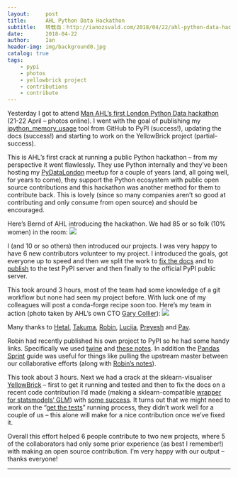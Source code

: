 ```yaml
---
layout:     post
title:      AHL Python Data Hackathon
subtitle:   转载自：http://ianozsvald.com/2018/04/22/ahl-python-data-hackathon/
date:       2018-04-22
author:     Ian
header-img: img/background0.jpg
catalog: true
tags:
    - pypi
    - photos
    - yellowbrick project
    - contributions
    - contribute
---
```


Yesterday I got to attend [Man AHL’s first London Python Data hackathon](https://www.ahl.com/hackathon) (21-22 April – photos online). I went with the goal of publishing my [ipython_memory_usage](https://github.com/ianozsvald/ipython_memory_usage) tool from GitHub to PyPI (success!), updating the docs (success!) and starting to work on the YellowBrick project (partial-success).

This is AHL’s first crack at running a public Python hackathon – from my perspective it went flawlessly. They use Python internally and they’ve been hosting my [PyDataLondon](http://www.meetup.com/PyData-London-Meetup) meetup for a couple of years (and, all going well, for years to come), they support the Python ecosystem with public open source contributions and this hackathon was another method for them to contribute back. This is lovely (since so many companies aren’t so good at contributing and only consume from open source) and should be encouraged.

Here’s Bernd of AHL introducing the hackathon. We had 85 or so folk (10% women) in the room:
![](https://pbs.twimg.com/media/DbaCWzVW4AADUr2.jpg)


I (and 10 or so others) then introduced our projects. I was very happy to have 6 new contributors volunteer to my project. I introduced the goals, got everyone up to speed and then we split the work to [fix the docs](https://github.com/ianozsvald/ipython_memory_usage/issues/5) and to [publish](https://github.com/ianozsvald/ipython_memory_usage/issues/4) to the test PyPI server and then finally to the official PyPI public server.

This took around 3 hours, most of the team had some knowledge of a git workflow but none had seen my project before. With luck one of my colleagues will post a conda-forge recipe soon too. Here’s my team in action (photo taken by AHL’s own CTO [Gary Collier](https://www.ahl.com/teams/gary-collier)):
![](https://pbs.twimg.com/media/DbaCmLwWAAA8Icp.jpg)


Many thanks to [Hetal](https://github.com/Hexal7785), [Takuma](https://github.com/takumab), [Robin](https://github.com/robmarkcole), [Lucija](https://github.com/LucijaGregov), [Preyesh](https://github.com/pmalde) and [Pav](https://github.com/pawellee).

Robin had recently published his own project to PyPI so he had some handy links. Specifically we used [twine](https://pypi.org/project/twine) and [these notes](https://docs.python.org/3/distributing/index.html#distributing-index). In addition the [Pandas Sprint](https://python-sprints.github.io/pandas/guide/pandas_setup.html) guide was useful for things like pulling the upstream master between our collaborative efforts (along with [Robin’s notes](https://www.home-assistant.io/developers/development_catching_up)).

This took about 3 hours. Next we had a crack at the sklearn-visualiser [YellowBrick](http://www.scikit-yb.org/en/latest) – first to get it running and tested and then to fix the docs on a recent code contribution I’d made (making a sklearn-compatible [wrapper for statsmodels’ GLM](https://github.com/DistrictDataLabs/yellowbrick/pull/383)) with [some success](https://github.com/DistrictDataLabs/yellowbrick/pull/391). It turns out that we might need to work on the “[get the tests](https://github.com/DistrictDataLabs/yellowbrick/issues/389)” running process, they didn’t work well for a couple of us – this alone will make for a nice contribution once we’ve fixed it.

Overall this effort helped 6 people contribute to two new projects, where 5 of the collaborators had only some prior experience (as best I remember!) with making an open source contribution. I’m very happy with our output – thanks everyone!

---

